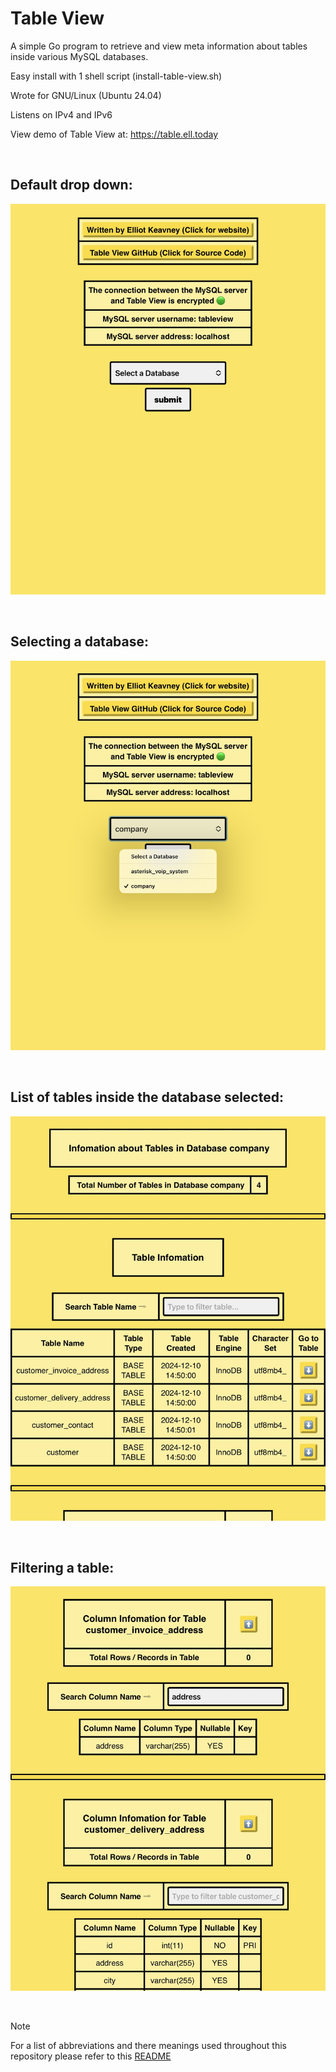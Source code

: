 # Table View
A simple Go program to retrieve and view meta information about tables inside various MySQL databases.

Easy install with 1 shell script (install-table-view.sh)

Wrote for GNU/Linux (Ubuntu 24.04)

Listens on IPv4 and IPv6

View demo of Table View at: https://table.ell.today

<br>

## Default drop down:

![image](https://github.com/Ellwould/table-view/blob/main/image/default.jpeg)

<br>

## Selecting a database:

![image](https://github.com/Ellwould/table-view/blob/main/image/select-database.jpeg)

<br>

## List of tables inside the database selected:

![image](https://github.com/Ellwould/table-view/blob/main/image/table-list.jpeg)

<br>

## Filtering a table:

![image](https://github.com/Ellwould/table-view/blob/main/image/filter-table.jpeg)

<br>

>[!NOTE]
>For a list of abbreviations and there meanings used throughout this repository please refer to this [README](https://github.com/Ellwould/information_technology_and_telecommunication_abbreviations)
